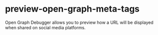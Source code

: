 # preview-open-graph-meta-tags
Open Graph Debugger allows you to preview how a URL will be displayed when shared on social media platforms.
